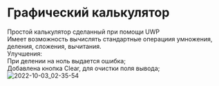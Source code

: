 # Графический калькулятор
Простой калькулятор сделанный при помощи UWP <br/>
Имеет возможность вычислять стандартные операциия умножения, деления, сложения, вычитания.<br/>
Улучшения:<br/>
При делении на ноль выдается ошибка;<br/>
Добавлена кнопка Clear, для очистки поля вывода;<br/>
![2022-10-03_02-35-54](https://user-images.githubusercontent.com/25453344/193472940-e558a702-7287-4572-9fb5-10166fd844a7.png)
